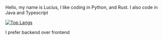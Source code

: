 Hello, my name is Lucius, I like coding in Python, and Rust. I also code in Java and Typescript

[![Top Langs](https://github-readme-stats.vercel.app/api/top-langs/?username=LuciusHayden&layout=donut)](https://github.com/LuciusHayden/github-readme-stats)

I prefer backend over frontend
